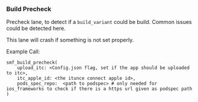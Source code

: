 ### Build Precheck

Precheck lane, to detect if a `build_variant` could be build.
Common issues could be detected here.

This lane will crash if something is not set properly.


Example Call:

```
smf_build_precheck(
    upload_itc: <Config.json flag, set if the app should be uploaded to itc>,
    itc_apple_id: <the itunce connect apple id>,
    pods_spec_repo:  <path to podspec> # only needed for ios_frameworks to check if there is a https url given as podspec path
)
```